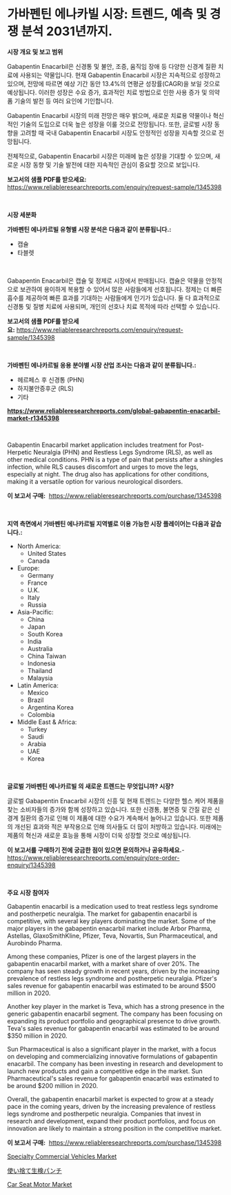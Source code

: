 <p><h1>가바펜틴 에나카빌 시장: 트렌드, 예측 및 경쟁 분석 2031년까지.</h1></p><p><strong>시장 개요 및 보고 범위</strong></p>
<p><p>Gabapentin Enacarbil은 신경통 및 불안, 조증, 움직임 장애 등 다양한 신경계 질환 치료에 사용되는 약물입니다. 현재 Gabapentin Enacarbil 시장은 지속적으로 성장하고 있으며, 전망에 따르면 예상 기간 동안 13.4%의 연평균 성장률(CAGR)을 보일 것으로 예상됩니다. 이러한 성장은 수요 증가, 효과적인 치료 방법으로 인한 사용 증가 및 의약품 기술의 발전 등 여러 요인에 기인합니다.</p><p>Gabapentin Enacarbil 시장의 미래 전망은 매우 밝으며, 새로운 치료용 약물이나 혁신적인 기술의 도입으로 더욱 높은 성장을 이룰 것으로 전망됩니다. 또한, 글로벌 시장 동향을 고려할 때 국내 Gabapentin Enacarbil 시장도 안정적인 성장을 지속할 것으로 전망됩니다.</p><p>전체적으로, Gabapentin Enacarbil 시장은 미래에 높은 성장을 기대할 수 있으며, 새로운 시장 동향 및 기술 발전에 대한 지속적인 관심이 중요할 것으로 보입니다.</p></p>
<p><strong>보고서의 샘플 PDF를 받으세요:</strong> <a href="https://www.reliableresearchreports.com/enquiry/request-sample/1345398">https://www.reliableresearchreports.com/enquiry/request-sample/1345398</a></p>
<p>&nbsp;</p>
<p><strong>시장 세분화</strong></p>
<p><strong>가바펜틴 에나카르빌 유형별 시장 분석은 다음과 같이 분류됩니다.:</strong></p>
<p><ul><li>캡슐</li><li>타블렛</li></ul></p>
<p>&nbsp;</p>
<p><p>Gabapentin Enacarbil은 캡슐 및 정제로 시장에서 판매됩니다. 캡슐은 약물을 안정적으로 보관하여 용이하게 복용할 수 있어서 많은 사람들에게 선호됩니다. 정제는 더 빠른 흡수를 제공하여 빠른 효과를 기대하는 사람들에게 인기가 있습니다. 둘 다 효과적으로 신경통 및 질병 치료에 사용되며, 개인의 선호나 치료 목적에 따라 선택할 수 있습니다.</p></p>
<p><strong>보고서의 샘플 PDF를 받으세요:</strong>&nbsp;<a href="https://www.reliableresearchreports.com/enquiry/request-sample/1345398">https://www.reliableresearchreports.com/enquiry/request-sample/1345398</a></p>
<p>&nbsp;</p>
<p><strong> 가바펜틴 에나카르빌 응용 분야별 시장 산업 조사는 다음과 같이 분류됩니다.:</strong></p>
<p><ul><li>헤르페스 후 신경통 (PHN)</li><li>하지불안증후군 (RLS)</li><li>기타</li></ul></p>
<p><strong><a href="https://www.reliableresearchreports.com/global-gabapentin-enacarbil-market-r1345398">https://www.reliableresearchreports.com/global-gabapentin-enacarbil-market-r1345398</a></strong></p>
<p>&nbsp;</p>
<p><p>Gabapentin Enacarbil market application includes treatment for Post-Herpetic Neuralgia (PHN) and Restless Legs Syndrome (RLS), as well as other medical conditions. PHN is a type of pain that persists after a shingles infection, while RLS causes discomfort and urges to move the legs, especially at night. The drug also has applications for other conditions, making it a versatile option for various neurological disorders.</p></p>
<p><strong>이 보고서 구매:</strong>&nbsp; <a href="https://www.reliableresearchreports.com/purchase/1345398">https://www.reliableresearchreports.com/purchase/1345398</a></p>
<p>&nbsp;</p>
<p><strong>지역 측면에서 가바펜틴 에나카르빌 지역별로 이용 가능한 시장 플레이어는 다음과 같습니다.:</strong></p>
<p><ul>
    <li>
        North America:
        <ul>
            <li>United States</li>
            <li>Canada</li>
        </ul>
    </li>
    <li>
        Europe:
        <ul>
            <li>Germany</li>
            <li>France</li>
            <li>U.K.</li>
            <li>Italy</li>
            <li>Russia</li>
        </ul>
    </li>
    <li>
        Asia-Pacific:
        <ul>
            <li>China</li>
            <li>Japan</li>
            <li>South Korea</li>
            <li>India</li>
            <li>Australia</li>
            <li>China Taiwan</li>
            <li>Indonesia</li>
            <li>Thailand</li>
            <li>Malaysia</li>
        </ul>
    </li>
    <li>
        Latin America:
        <ul>
            <li>Mexico</li>
            <li>Brazil</li>
            <li>Argentina Korea</li>
            <li>Colombia</li>
        </ul>
    </li>
    <li>
        Middle East & Africa:
        <ul>
            <li>Turkey</li>
            <li>Saudi</li>
            <li>Arabia</li>
            <li>UAE</li>
            <li>Korea</li>
        </ul>
    </li>
    </ul></p>
<p>&nbsp;</p>
<p><strong>글로벌 가바펜틴 에나카르빌 의 새로운 트렌드는 무엇입니까? 시장?</strong></p>
<p><p>글로벌 Gabapentin Enacarbil 시장의 신흥 및 현재 트렌드는 다양한 헬스 케어 제품을 찾는 소비자들의 증가와 함께 성장하고 있습니다. 또한 신경통, 불면증 및 간질 같은 신경계 질환의 증가로 인해 이 제품에 대한 수요가 계속해서 늘어나고 있습니다. 또한 제품의 개선된 효과와 적은 부작용으로 인해 의사들도 더 많이 처방하고 있습니다. 미래에는 제품의 혁신과 새로운 효능을 통해 시장이 더욱 성장할 것으로 예상됩니다.</p></p>
<p><strong>이 보고서를 구매하기 전에 궁금한 점이 있으면 문의하거나 공유하세요.</strong>- <a href="https://www.reliableresearchreports.com/enquiry/pre-order-enquiry/1345398">https://www.reliableresearchreports.com/enquiry/pre-order-enquiry/1345398</a></p>
<p>&nbsp;</p>
<p><strong>주요 시장 참여자</strong></p>
<p><p>Gabapentin enacarbil is a medication used to treat restless legs syndrome and postherpetic neuralgia. The market for gabapentin enacarbil is competitive, with several key players dominating the market. Some of the major players in the gabapentin enacarbil market include Arbor Pharma, Astellas, GlaxoSmithKline, Pfizer, Teva, Novartis, Sun Pharmaceutical, and Aurobindo Pharma.</p><p>Among these companies, Pfizer is one of the largest players in the gabapentin enacarbil market, with a market share of over 20%. The company has seen steady growth in recent years, driven by the increasing prevalence of restless legs syndrome and postherpetic neuralgia. Pfizer's sales revenue for gabapentin enacarbil was estimated to be around $500 million in 2020.</p><p>Another key player in the market is Teva, which has a strong presence in the generic gabapentin enacarbil segment. The company has been focusing on expanding its product portfolio and geographical presence to drive growth. Teva's sales revenue for gabapentin enacarbil was estimated to be around $350 million in 2020.</p><p>Sun Pharmaceutical is also a significant player in the market, with a focus on developing and commercializing innovative formulations of gabapentin enacarbil. The company has been investing in research and development to launch new products and gain a competitive edge in the market. Sun Pharmaceutical's sales revenue for gabapentin enacarbil was estimated to be around $200 million in 2020.</p><p>Overall, the gabapentin enacarbil market is expected to grow at a steady pace in the coming years, driven by the increasing prevalence of restless legs syndrome and postherpetic neuralgia. Companies that invest in research and development, expand their product portfolios, and focus on innovation are likely to maintain a strong position in the competitive market.</p></p>
<p><strong>이 보고서 구매:</strong>&nbsp;&nbsp;<a href="https://www.reliableresearchreports.com/purchase/1345398">https://www.reliableresearchreports.com/purchase/1345398</a></p>
<p><p><a href="https://www.linkedin.com/pulse/specialty-commercial-vehicles-market-research-report-wgl3e?trackingId=eNIec1RBgTbrmKec0%2Bpyww%3D%3D">Specialty Commercial Vehicles Market</a></p><p><a href="https://github.com/one-cool-chick/Market-Research-Report-List-1/blob/main/985716922099.md">使い捨て生検パンチ</a></p><p><a href="https://www.linkedin.com/pulse/car-seat-motor-market-analysis-examines-its-scope-growth-opportunities-zsuue?trackingId=13i0glIgLQ13lWCpa%2BAX4Q%3D%3D">Car Seat Motor Market</a></p></p>